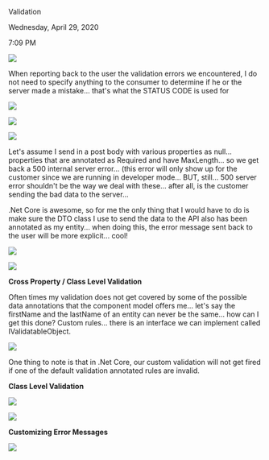 Validation

Wednesday, April 29, 2020

7:09 PM

![](005_Validation_000.png)

When reporting back to the user the validation errors we encountered, I do not need to specify anything to the consumer to determine if he or the server made a mistake... that\'s what the STATUS CODE is used for

![](005_Validation_001.png)

![](005_Validation_002.png)

![](005_Validation_003.png)

Let\'s assume I send in a post body with various properties as null... properties that are annotated as Required and have MaxLength... so we get back a 500 internal server error... (this error will only show up for the customer since we are running in developer mode... BUT, still... 500 server error shouldn\'t be the way we deal with these... after all, is the customer sending the bad data to the server...

.Net Core is awesome, so for me the only thing that I would have to do is make sure the DTO class I use to send the data to the API also has been annotated as my entity... when doing this, the error message sent back to the user will be more explicit... cool!

![](005_Validation_004.png)

![](005_Validation_005.png)

**Cross Property / Class Level Validation**

Often times my validation does not get covered by some of the possible data annotations that the component model offers me... let\'s say the firstName and the lastName of an entity can never be the same... how can I get this done? Custom rules... there is an interface we can implement called IValidatableObject.

![](005_Validation_006.png)

One thing to note is that in .Net Core, our custom validation will not get fired if one of the default validation annotated rules are invalid.

**Class Level Validation**

![](005_Validation_007.png)

![](005_Validation_008.png)

**Customizing Error Messages**

![](005_Validation_009.png)
